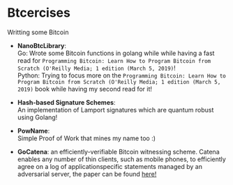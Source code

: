 # Btcercises
Writting some Bitcoin 

* **NanoBtcLibrary**:  
Go:
Wrote some Bitcoin functions in golang while while having a fast read for `Programming Bitcoin: Learn How to Program Bitcoin from Scratch (O'Reilly Media; 1 edition (March 5, 2019)`!<br>
Python: 
Trying to focus more on the `Programming Bitcoin: Learn How to Program Bitcoin from Scratch (O'Reilly Media; 1 edition (March 5, 2019)` book while having my second read for it!  

* **Hash-based Signature Schemes**:  
An implementation of Lamport signatures which are quantum robust using Golang!  

* **PowName**:  
Simple Proof of Work that mines my name too :)  

* **GoCatena**:
an efficiently-verifiable Bitcoin witnessing scheme. Catena enables any number of thin clients, such as mobile phones, to efficiently agree on a log of applicationspecific statements managed by an adversarial server, the paper can be found [here!](https://people.csail.mit.edu/devadas/pubs/catena.pdf)
